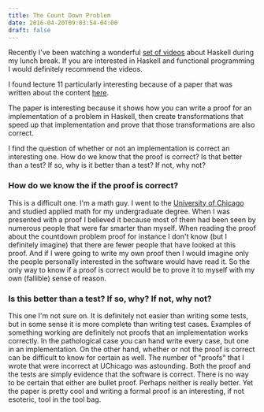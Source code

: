 ```yaml
---
title: The Count Down Problem
date: 2016-04-20T09:03:54-04:00
draft: false
---
```

Recently I've been watching a wonderful [set of videos](https://channel9.msdn.com/Series/C9-Lectures-Erik-Meijer-Functional-Programming-Fundamentals/Lecture-Series-Erik-Meijer-Functional-Programming-Fundamentals-Chapter-1) about Haskell during my lunch break. If you are interested in Haskell and functional programming I would definitely recommend the videos.

I found lecture 11 particularly interesting because of a paper that was written about the content [here](http://www.cs.nott.ac.uk/~pszgmh/countdown.pdf).


The paper is interesting because it shows how you can write a proof for an implementation of a problem in Haskell, then create transformations that speed up that implementation and prove that those transformations are also correct.


I find the question of whether or not an implementation is correct an interesting one. How do we know that the proof is correct? Is that better than a test? If so, why is it better than a test? If not, why not?

### How do we know the if the proof is correct?

This is a difficult one. I'm a math guy. I went to the [University of Chicago](http://www.uchicago.edu/) and studied applied math for my undergraduate degree. When I was presented with a proof I believed it because most of them had been seen by numerous people that were far smarter than myself. When reading the proof about the countdown problem proof for instance I don't know (but I definitely imagine) that there are fewer people that have looked at this proof. And if I were going to write my own proof then I would imagine only the people personally interested in the software would have read it. So the only way to know if a proof is correct would be to prove it to myself with my own (fallible) sense of reason.

### Is this better than a test? If so, why? If not, why not?

This one I'm not sure on. It is definitely not easier than writing some tests, but in some sense it is more complete than writing test cases. Examples of something working are definitely not proofs that an implementation works correctly. In the pathological case you can hand write every case, but one in an implementation. On the other hand, whether or not the proof is correct can be difficult to know for certain as well. The number of "proofs" that I wrote that were incorrect at UChicago was astounding. Both the proof and the tests are simply evidence that the software is correct. There is no way to be certain that either are bullet proof. Perhaps neither is really better. Yet the paper is pretty cool and writing a formal proof is an interesting, if not esoteric, tool in the tool bag.